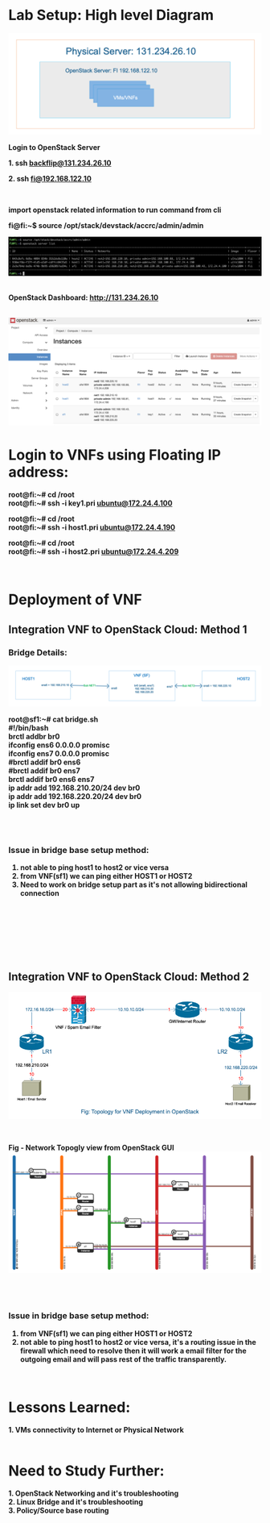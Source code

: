 


<br><b><H1> Lab Setup: High level Diagram </H1>

![Lab Setup: High level Diagram](img/FI-NodeDiagramHighLevelView2.png)

<b>Login to OpenStack Server   </b>


<b>  1.  ssh backflip@131.234.26.10  </b>   

  
<b>  2.  ssh fi@192.168.122.10   </b>



<br>


<b>import openstack related information to run command from cli</b>

fi@fi:~$ source /opt/stack/devstack/accrc/admin/admin  

![VMs Information ( private ips,floating ips )](img/vms-info.png)

<br><b>OpenStack Dashboard:  </b>
http://131.234.26.10   
    <br>

![VMs Instance from Dashboard](img/instance-from-gui.png)

<b> <H1> Login to VNFs using Floating IP address: </H1>

root@fi:~# cd /root  
root@fi:~# ssh -i key1.pri ubuntu@172.24.4.100


root@fi:~# cd /root  
root@fi:~# ssh -i host1.pri ubuntu@172.24.4.190  



root@fi:~# cd /root  
root@fi:~# ssh -i host2.pri ubuntu@172.24.4.209  

<br>

<H1> Deployment of VNF </H1>



<b> <H2> Integration VNF to OpenStack Cloud: Method 1 </H2> </b>

<b> <H3> Bridge Details: </H2>

![Bridge Setup](img/bridge-diagram.png)

root@sf1:~# cat bridge.sh  
#!/bin/bash   
brctl addbr br0  
ifconfig ens6 0.0.0.0 promisc  
ifconfig ens7 0.0.0.0 promisc  
#brctl addif br0 ens6  
#brctl addif br0 ens7  
brctl addif br0 ens6 ens7  
ip addr add 192.168.210.20/24 dev br0  
ip addr add 192.168.220.20/24 dev br0  
ip link set dev br0 up  

<br>

<br>
<b><H3>Issue in bridge base setup method: </H3> </b>

1. not able to ping host1 to host2 or vice versa  
2. from VNF(sf1) we can ping either HOST1 or HOST2   
3. Need to work on bridge setup part as it's not allowing bidirectional connection  


<br><br><br><br><br><br>
<b> <H2>Integration VNF to OpenStack Cloud: Method 2 </H2> </b>


![New Togology Map: Simplifided Diagram](img/vnf-new-topology-in-openstack.png)  


<br>

Fig - Network Topogly view from OpenStack GUI 
![New Togology Map](img/vnf-new-togology-in-openstack-netmap.png)


<br><br>
<b><H3>Issue in bridge base setup method: </H3> </b>


1. from VNF(sf1) we can ping either HOST1 or HOST2   
2. not able to ping host1 to host2 or vice versa, it's a routing issue in the firewall which need to resolve then it will work a email filter for the outgoing email and will pass rest of the traffic transparently. 


<br>
<b>
<H1>Lessons Learned: </H1>
1. VMs connectivity to Internet or Physical Network <br>  
   



<br>
<b>
<H1>Need to Study Further: </H1>
1. OpenStack Networking and it's troubleshooting <br>    
2. Linux Bridge and it's troubleshooting  <br>
3. Policy/Source base routing <br>    <br>

    


